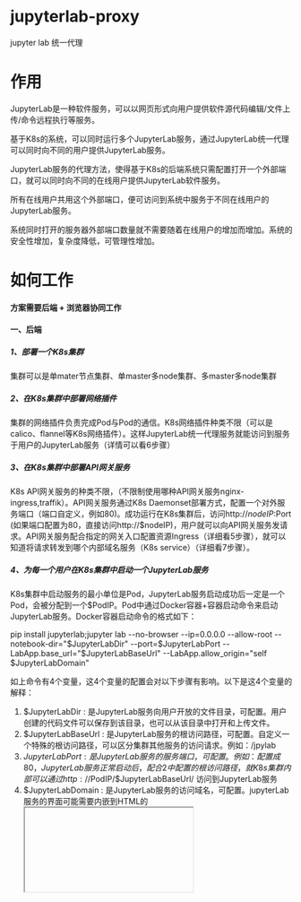 # jupyterlab-proxy

jupyter lab 统一代理

# 作用

JupyterLab是一种软件服务，可以以网页形式向用户提供软件源代码编辑/文件上传/命令远程执行等服务。

基于K8s的系统，可以同时运行多个JupyterLab服务，通过JupyterLab统一代理可以同时向不同的用户提供JupyterLab服务。

JupyterLab服务的代理方法，使得基于K8s的后端系统只需配置打开一个外部端口，就可以同时向不同的在线用户提供JupyterLab软件服务。

所有在线用户共用这个外部端口，便可访问到系统中服务于不同在线用户的JupyterLab服务。

系统同时打开的服务器外部端口数量就不需要随着在线用户的增加而增加。系统的安全性增加，复杂度降低，可管理性增加。

# 如何工作

#### 方案需要后端 + 浏览器协同工作 

#### 一、后端

##### 1、部署一个K8s集群

集群可以是单mater节点集群、单master多node集群、多master多node集群

##### 2、在K8s集群中部署网络插件

集群的网络插件负责完成Pod与Pod的通信。K8s网络插件种类不限（可以是calico、flannel等K8s网络插件）。这样JupyterLab统一代理服务就能访问到服务于用户的JupyterLab服务（详情可以看6步骤）

##### 3、在K8s集群中部署API网关服务

K8s API网关服务的种类不限，（不限制使用哪种API网关服务nginx-ingress,traffik）。API网关服务通过K8s Daemonset部署方式，配置一个对外服务端口（端口自定义，例如80)。成功运行在K8s集群后，访问http://$nodeIP:$Port (如果端口配置为80，直接访问http://$nodeIP)，用户就可以向API网关服务发请求。API网关服务配合指定的网关入口配置资源Ingress（详细看5步骤），就可以知道将请求转发到哪个内部域名服务（K8s service）（详细看7步骤）。

##### 4、为每一个用户在K8s集群中启动一个JupyterLab服务

K8s集群中启动服务的最小单位是Pod，JupyterLab服务启动成功后一定是一个Pod，会被分配到一个$PodIP。Pod中通过Docker容器+容器启动命令来启动JupyterLab服务。Docker容器启动命令的格式如下：

pip install jupyterlab;jupyter lab --no-browser --ip=0.0.0.0 --allow-root --notebook-dir="$JupyterLabDir" --port=$JupyterLabPort --LabApp.base_url="$JupyterLabBaseUrl" --LabApp.allow_origin="self $JupyterLabDomain"


如上命令有4个变量，这4个变量的配置会对以下步骤有影响。以下是这4个变量的解释：

1. $JupyterLabDir : 是JupyterLab服务向用户开放的文件目录，可配置。用户创建的代码文件可以保存到该目录，也可以从该目录中打开和上传文件。
2. $JupyterLabBaseUrl : 是JupyterLab服务的根访问路径，可配置。自定义一个特殊的根访问路径，可以区分集群其他服务的访问请求。例如：/jpylab
3. $JupyterLabPort : 是JupyterLab服务的服务端口，可配置。例如：配置成80，JupyterLab服务正常启动后，配合2中配置的根访问路径，就K8s集群内部可以通过http://$PodIP/$JupyterLabBaseUrl/ 访问到JupyterLab服务
4. $JupyterLabDomain : 是JupyterLab服务的访问域名，可配置。jupyterLab服务的界面可能需要内嵌到HTML的<iframe>标签中，做成内嵌页面，这种场景下需要配置父页面的域名。


JupyterLab服务是基于用户的，JupyterLab服务的容器启动成功后会在容器日志中打印出登录JupyterLab的一个令牌$Token，用户在浏览器中以这个登录令牌$Token和$PodIP作为参数，就可以直接登录JupyterLab服务，JupyterLab的代码编辑器网页会显示在用户浏览器中，用户就能正常使用JupyterLab服务进行代码编辑，文件上传，远程命令执行

##### 5、基于3步骤的K8s API网关服务，需要配置K8s集群中的网关入口配置资源Ingress。

我们在本步骤需要定义一个Ingress告诉K8s集群API网关服务什么路径的请求应该转发到JupyterLab统一代理服务（详情看6步骤）的。在Ingress中，需要为JupyterLab统一代理服务定义一个唯一的请求路径$Path（例如/jpylab）和 JupyterLab统一代理服务的内部域名服务（K8s service）的名字（详情看7步骤），目的是为了告诉K8s集群API网关服务，凡是接收到请求路径是$Path（例如/jpylab）的请求，都会将该请求转发到JupyterLab统一代理服务的内部域名服务，内部域名服务再将该请求转发到JupyterLab统一代理服务中，JupyterLab统一代理服务给所有用户代理，解析请求中$PodIP和$Token，为用户把请求发送到真正的目的地——服务于特定用户的JupyterLab服务（详情看4步骤）。配置网关入口配置资源Ingress，定义JupyterLab统一代理服务的唯一的请求路径$Path，需要做一个关键操作，要令$Path等于启动JupyterLab服务时配置的根访问路径$JupyterLabBaseUrl。这步操作对6的步骤的第二个阶段起关键作用



##### 6、在K8s集群中部署JupyterLab的统一代理服务

该JupyterLab统一代理服务可以反向代理每一个用户对K8s集群中的JupyterLab服务的访问请求。根据JupyterLab统一代理服务的设计，需要处理两个阶段的请求:




##### 6.1、JupyterLab的登录阶段请求：

由于4步骤配置了JupyterLab统一代理服务的请求路径$Path（例如: /jpylab )，JupyterLab统一代理服务接收到传入的2个参数，JupyterLab服务的$PodIP和登录令牌$Token。由于JupyterLab统一代理服务是K8s集群的一个Pod，JupyterLab统一代理服务可以通过登录地址(http://$nodeIP/$Path/lab/?token=$Token&target=$PodIP) JupyterLab统一代理服务接收到返回响应，响应中有JupyterLab编辑器的网页，返回到用户浏览器，用户会可以看到JupyterLab的网页编辑器。JupyterLab统一代理服务接收到返回响应还额外做一个关键操作，把JupyterLab服务的$PodIP设置到返回响应的cookies中，当用户浏览器接收到返回响应数据包，会自动将cookies保存到浏览器中，会在第二个阶段起作用。

##### 6.2、JupyterLab的登录后使用阶段请求：

在第一阶段登录成功后，JupyterLab的网页编辑器显示在浏览器，并且JupyterLab服务的$PodIP通过cookies设置到用户浏览器中。由于配置网关入口配置资源Ingress（详情看5步骤）时，定义了JupyterLab统一代理服务的唯一的请求路径$Path等于启动JupyterLab服务时配置的根访问路径$JupyterLabBaseUrl，当JupyterLab的网页编辑器登录后，会自发地向集群API网关服务发送各种请求，请求以/$Path为根路径发送请求。因为第一阶段登录成功了并且会自动带上JupyterLab服务的$PodIP的cookies信息。这样，API网关服务就可以根据$Path根路径准确地把请求转发到JupyterLab统一代理服务的内部域名服务(详情看7步骤）中, 然后到内部域名服务再负载均衡到JupyterLab统一代理服务，JupyterLab统一代理服务解析请求中携带的cookies，找到JupyterLab服务的$PodIP。JupyterLab统一代理服务就能通过请求地址（http://$PodIP/$Path/$SubPath）请求到JupyterLab服务，返回对应的响应。其中$SubPath代表就是JupyterLab的网页编辑器在浏览器中产生的各种请求的子路径。


##### 7. 在K8s集群中部署JupyterLab的统一代理服务对应的唯一内部域名服务（K8s service）。

K8s 集群中启动内部域名服务实例，需要自定义一个service资源，设定一个唯一的名字，并且可以利用标签（K8s label）绑定1个或者多个JupyterLab的统一代理服务的副本。由于JupyterLab统一代理服务是无状态的，可以有1个或者多个JupyterLab的统一代理服务副本（以Pod形式运行）同时运行，内部域名服务可以提供负载均衡和内部域名。所谓内部域名即在K8s集群中的，内部具体服务的Pod都可以使用该K8s service实例的名字当作内部域名，向JupyterLab的统一代理服务发送请求。该K8s service实例可以对发向JupyterLab统一代理服务的请求提供负载均衡功能，就可以把请求转发到不同的JupyterLab统一代理服务的副本中处理。



#### 二、浏览器

##### 1、根据5和6步骤，该方法需要浏览器cookies功能配合。

浏览器cookies功能是默认启用的，如果被禁用了需要启用


# jupyterlab-proxy ENV

* DefaultTarget : 默认的统一代理前向请求转发的目的地(ip:port)

* SERVER_PORT : jupyterlab-proxy 的服务端口

# 快速部署


1.给服务目标部署节点node加上label

```
# kubectl label nodes <node-name> openinode=worker
```

2. k8s集群中执行yaml部署

```
# kubectl apply -f ./k8s
```

### 源码编译部署


### 1.编译镜像

```
# docker build -t $dockerRegistry/openi/jpylabproxy:latest .

# docker push $dockerRegistry/openi/jpylabproxy:latest
```

### 2. 配置yaml

```
# cd k8s
# vim jpylab-proxy.yaml
# 配置image地址
```

### 3.k8s部署

1.给服务目标部署节点node加上label

```
# kubectl label nodes <node-name> openinode=worker
```

2. k8s集群中执行yaml部署

```
# kubectl apply -f ./k8s
```
